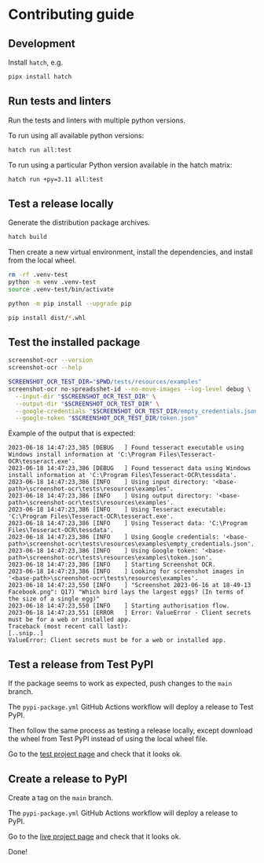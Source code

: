 # Contributing guide

## Development

Install `hatch`, e.g.

```bash
pipx install hatch
```

## Run tests and linters

Run the tests and linters with multiple python versions.

To run using all available python versions:

```bash
hatch run all:test
```

To run using a particular Python version available in the hatch matrix:

```bash
hatch run +py=3.11 all:test
```

## Test a release locally

Generate the distribution package archives.

```bash
hatch build
```

Then create a new virtual environment, install the dependencies, and install from the local wheel.

```bash
rm -rf .venv-test
python -m venv .venv-test
source .venv-test/bin/activate

python -m pip install --upgrade pip

pip install dist/*.whl
```

## Test the installed package

```bash
screenshot-ocr --version
screenshot-ocr --help

SCREENSHOT_OCR_TEST_DIR="$PWD/tests/resources/examples"
screenshot-ocr no-spreadsshet-id --no-move-images --log-level debug \
  --input-dir "$SCREENSHOT_OCR_TEST_DIR" \
  --output-dir "$SCREENSHOT_OCR_TEST_DIR" \
  --google-credentials "$SCREENSHOT_OCR_TEST_DIR/empty_credentials.json" \
  --google-token "$SCREENSHOT_OCR_TEST_DIR/token.json"
```

Example of the output that is expected:

```text
2023-06-18 14:47:23,385 [DEBUG   ] Found tesseract executable using Windows install information at 'C:\Program Files\Tesseract-OCR\tesseract.exe'.
2023-06-18 14:47:23,386 [DEBUG   ] Found tesseract data using Windows install information at 'C:\Program Files\Tesseract-OCR\tessdata'.
2023-06-18 14:47:23,386 [INFO    ] Using input directory: '<base-path>\screenshot-ocr\tests\resources\examples'.
2023-06-18 14:47:23,386 [INFO    ] Using output directory: '<base-path>\screenshot-ocr\tests\resources\examples'.
2023-06-18 14:47:23,386 [INFO    ] Using Tesseract executable: 'C:\Program Files\Tesseract-OCR\tesseract.exe'.
2023-06-18 14:47:23,386 [INFO    ] Using Tesseract data: 'C:\Program Files\Tesseract-OCR\tessdata'.
2023-06-18 14:47:23,386 [INFO    ] Using Google credentials: '<base-path>\screenshot-ocr\tests\resources\examples\empty_credentials.json'.
2023-06-18 14:47:23,386 [INFO    ] Using Google token: '<base-path>\screenshot-ocr\tests\resources\examples\token.json'.
2023-06-18 14:47:23,386 [INFO    ] Starting Screenshot OCR.
2023-06-18 14:47:23,386 [INFO    ] Looking for screenshot images in '<base-path>\screenshot-ocr\tests\resources\examples'.
2023-06-18 14:47:23,550 [INFO    ] "Screenshot 2023-06-16 at 18-49-13 Facebook.png": Q17) "Which bird lays the largest eggs? (In terms of the size of a single egg)"
2023-06-18 14:47:23,550 [INFO    ] Starting authorisation flow.
2023-06-18 14:47:23,551 [ERROR   ] Error: ValueError - Client secrets must be for a web or installed app.
Traceback (most recent call last):
[..snip..]
ValueError: Client secrets must be for a web or installed app.
```

## Test a release from Test PyPI

If the package seems to work as expected, push changes to the `main` branch.

The `pypi-package.yml` GitHub Actions workflow will deploy a release to Test PyPI.

Then follow the same process as testing a release locally, 
except download the wheel from Test PyPI instead of using the local wheel file.

Go to the [test project page](https://test.pypi.org/project/screenshot-ocr) and check that it looks ok.

## Create a release to PyPI

Create a tag on the `main` branch.

The `pypi-package.yml` GitHub Actions workflow will deploy a release to PyPI.

Go to the [live project page](https://pypi.org/project/screenshot-ocr) and check that it looks ok.

Done!

